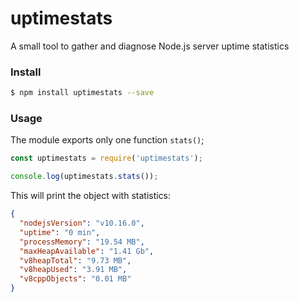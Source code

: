 # uptimestats
A small tool to gather and diagnose Node.js server uptime statistics

### Install

```bash
$ npm install uptimestats --save
```

### Usage

The module exports only one function `stats()`;

```js
const uptimestats = require('uptimestats');

console.log(uptimestats.stats());
```

This will print the object with statistics:

```json
{
  "nodejsVersion": "v10.16.0",
  "uptime": "0 min",
  "processMemory": "19.54 MB",
  "maxHeapAvailable": "1.41 Gb",
  "v8heapTotal": "9.73 MB",
  "v8heapUsed": "3.91 MB",
  "v8cppObjects": "0.01 MB"
}
```
